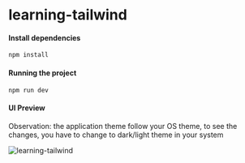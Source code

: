 # learning-tailwind

#### Install dependencies
```
npm install
```

#### Running the project
```
npm run dev
```

#### UI Preview
Observation: the application theme follow your OS theme, to see the changes, you have to change to dark/light theme in your system

![learning-tailwind](https://github.com/brunoocrv/learning-tailwind/assets/121953624/6fba321e-aa56-4cc6-a502-424d79031515)
